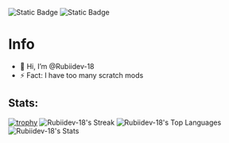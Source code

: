 ![Static Badge](https://img.shields.io/badge/Github_alt:_rubiidev18alt-rubiidev18alt?style=for-the-badge&logo=github&logoColor=white&color=dodgerblue&link=github.com%2Frubiidev18alt)
![Static Badge](https://img.shields.io/badge/My_Youtube-Randi__MyMan-red?style=for-the-badge&logo=youtube&logoColor=white&)
# Info
- 👋 Hi, I’m @Rubiidev-18
- ⚡ Fact: I have too many scratch mods
## Stats:
[![trophy](https://github-profile-trophy.vercel.app/?username=rubiidev-18&theme=onedark)](https://github.com/ryo-ma/github-profile-trophy)
![Rubiidev-18's Streak](https://github-readme-streak-stats.herokuapp.com/?user=Rubiidev-18&theme=shades-of-purple&hide_border=true)
![Rubiidev-18's Top Languages](https://github-readme-stats.vercel.app/api/top-langs/?username=Rubiidev-18&theme=shades-of-purple&show_icons=true&hide_border=true&layout=compact)
![Rubiidev-18's Stats](https://github-readme-stats.vercel.app/api?username=Rubiidev-18&theme=shades-of-purple&show_icons=true&hide_border=true&count_private=false)
<!---
Rubiidev-18/Rubiidev-18 is a ✨ special ✨ repository because its `README.md` (this file) appears on your GitHub profile.
You can click the Preview link to take a look at your changes.
--->
